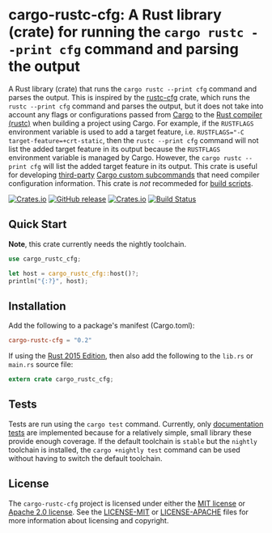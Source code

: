 # cargo-rustc-cfg: A Rust library (crate) for running the `cargo rustc --print cfg` command and parsing the output

A Rust library (crate) that runs the `cargo rustc --print cfg` command and parses the output. This is inspired by the [rustc-cfg] crate, which runs the `rustc --print cfg` command and parses the output, but it does not take into account any flags or configurations passed from [Cargo] to the [Rust compiler (rustc)] when building a project using Cargo. For example, if the `RUSTFLAGS` environment variable is used to add a target feature, i.e. `RUSTFLAGS="-C target-feature=+crt-static`, then the `rustc --print cfg` command will not list the added target feature in its output because the `RUSTFLAGS` environment variable is managed by Cargo. However, the `cargo rustc --print cfg` will list the added target feature in its output. This crate is useful for developing [third-party] [Cargo custom subcommands] that need compiler configuration information. This crate is _not_ recommeded for [build scripts].

[![Crates.io](https://img.shields.io/crates/v/cargo-rustc-cfg.svg)](https://crates.io/crates/cargo-rustc-cfg)
[![GitHub release](https://img.shields.io/github/release/volks73/cargo-rustc-cfg.svg)](https://github.com/volks73/cargo-rustc-cfg/releases)
[![Crates.io](https://img.shields.io/crates/l/cargo-rustc-cfg.svg)](https://github.com/volks73/cargo-rustc-cfg#license)
[![Build Status](https://github.com/volks73/cargo-rustc-cfg/workflows/CI/badge.svg)](https://github.com/volks73/cargo-rustc-cfg/actions)

[rustc-cfg]: https://crates.io/crates/rustc-cfg
[Cargo]: http://doc.crates.io
[Rust compiler (rustc)]: https://doc.rust-lang.org/rustc/index.html
[third-party]: https://github.com/rust-lang/cargo/wiki/Third-party-cargo-subcommands
[Cargo custom subcommands]: https://doc.rust-lang.org/1.30.0/cargo/reference/external-tools.html#custom-subcommands
[build scripts]: https://doc.rust-lang.org/cargo/reference/build-scripts.html

## Quick Start

**Note**, this crate currently needs the nightly toolchain. 

```rust
use cargo_rustc_cfg;

let host = cargo_rustc_cfg::host()?;
println("{:?}", host);
```

## Installation

Add the following to a package's manifest (Cargo.toml):

```toml
cargo-rustc-cfg = "0.2"
```

If using the [Rust 2015 Edition], then also add the following to the `lib.rs` or `main.rs` source file:

```rust
extern crate cargo_rustc_cfg;
```

[Rust 2015 Edition]: https://doc.rust-lang.org/stable/edition-guide/rust-2015/index.html

## Tests

Tests are run using the `cargo test` command. Currently, only [documentation tests] are implemented because for a relatively simple, small library these provide enough coverage. If the default toolchain is `stable` but the `nightly` toolchain is installed, the `cargo +nightly test` command can be used without having to switch the default toolchain.

[Documentation tests]: https://doc.rust-lang.org/rustdoc/documentation-tests.html

## License

The `cargo-rustc-cfg` project is licensed under either the [MIT license](https://opensource.org/licenses/MIT) or [Apache 2.0 license](http://www.apache.org/licenses/LICENSE-2.0). See the [LICENSE-MIT](https://github.com/volks73/cargo-rustc-cfg/blob/master/LICENSE-MIT) or [LICENSE-APACHE](https://github.com/volks73/cargo-rustc-cfg/blob/master/LICENSE-APACHE) files for more information about licensing and copyright.
